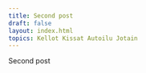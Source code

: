 ```yaml
---
title: Second post
draft: false
layout: index.html
topics: Kellot Kissat Autoilu Jotain
---
```


Second post
